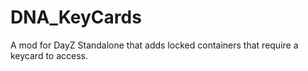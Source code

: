 # DNA_KeyCards
A mod for DayZ Standalone that adds locked containers that require a keycard to access.
